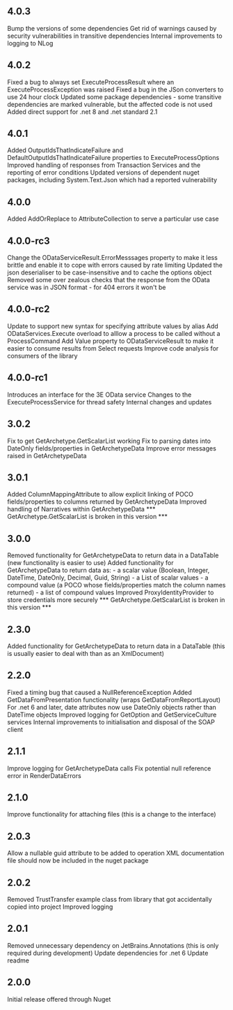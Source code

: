 ﻿4.0.3
-----
Bump the versions of some dependencies
Get rid of warnings caused by security vulnerabilities in transitive dependencies
Internal improvements to logging to NLog

4.0.2
-----
Fixed a bug to always set ExecuteProcessResult where an ExecuteProcessException was raised
Fixed a bug in the JSon converters to use 24 hour clock
Updated some package dependencies - some transitive dependencies are marked vulnerable, but the affected code is not used
Added direct support for .net 8 and .net standard 2.1

4.0.1
-----
Added OutputIdsThatIndicateFailure and DefaultOutputIdsThatIndicateFailure properties to ExecuteProcessOptions
Improved handling of responses from Transaction Services and the reporting of error conditions
Updated versions of dependent nuget packages, including System.Text.Json which had a reported vulnerability

4.0.0
-----
Added AddOrReplace to AttributeCollection to serve a particular use case

4.0.0-rc3
---------
Change the ODataServiceResult.ErrorMesssages property to make it less brittle and enable it to cope with errors caused by rate limiting
Updated the json deserialiser to be case-insensitive and to cache the options object
Removed some over zealous checks that the response from the OData service was in JSON format - for 404 errors it won't be

4.0.0-rc2
---------
Update to support new syntax for specifying attribute values by alias
Add ODataServices.Execute overload to alllow a process to be called without a ProcessCommand
Add Value property to ODataServiceResult to make it easier to consume results from Select requests
Improve code analysis for consumers of the library

4.0.0-rc1
---------
Introduces an interface for the 3E OData service
Changes to the ExecuteProcessService for thread safety
Internal changes and updates

3.0.2
-----
Fix to get GetArchetype.GetScalarList working
Fix to parsing dates into DateOnly fields/properties in GetArchetypeData
Improve error messages raised in GetArchetypeData

3.0.1
-----
Added ColumnMappingAttribute to allow explicit linking of POCO fields/properties to columns returned by GetArchetypeData
Improved handling of Narratives within GetArchetypeData
*** GetArchetype.GetScalarList is broken in this version ***

3.0.0
-----
Removed functionality for GetArchetypeData to return data in a DataTable (new functionality is easier to use)
Added functionality for GetArchetypeData to return data as:
	- a scalar value (Boolean, Integer, DateTime, DateOnly, Decimal, Guid, String)
	- a List of scalar values
	- a compound value (a POCO whose fields/properties match the column names returned)
	- a list of compound values
Improved ProxyIdentityProvider to store credentials more securely
*** GetArchetype.GetScalarList is broken in this version ***

2.3.0
-----
Added functionality for GetArchetypeData to return data in a DataTable (this is usually easier to deal with than as an XmlDocument)

2.2.0
-----
Fixed a timing bug that caused a NullReferenceException
Added GetDataFromPresentation functionality (wraps GetDataFromReportLayout)
For .net 6 and later, date attributes now use DateOnly objects rather than DateTime objects
Improved logging for GetOption and GetServiceCulture services
Internal improvements to initialisation and disposal of the SOAP client

2.1.1
-----
Improve logging for GetArchetypeData calls
Fix potential null reference error in RenderDataErrors

2.1.0
-----
Improve functionality for attaching files (this is a change to the interface)

2.0.3
-----
Allow a nullable guid attribute to be added to operation
XML documentation file should now be included in the nuget package

2.0.2
----
Removed TrustTransfer example class from library that got accidentally copied into project
Improved logging

2.0.1
-----
Removed unnecessary dependency on JetBrains.Annotations (this is only required during development)
Update dependencies for .net 6
Update readme 

2.0.0
-----
Initial release offered through Nuget
